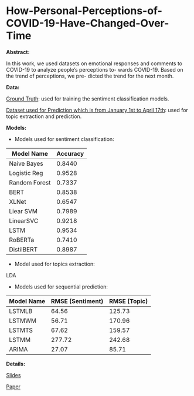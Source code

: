 # How-Personal-Perceptions-of-COVID-19-Have-Changed-Over-Time
 **Abstract:**

In this work, we used datasets on emotional responses and comments to COVID-19 to analyze people’s perceptions to- wards COVID-19. Based on the trend of perceptions, we pre- dicted the trend for the next month.

**Data:**

[Ground Truth](https://arxiv.org/abs/2004.04225): used for training the sentiment classification models.

[Dataset used for Prediction which is from January 1st to April 17th](https://www.kaggle.com/tianysun/covidtext): used for topic extraction and prediction.

**Models:**
* Models used for sentiment classification:

Model Name | Accuracy |
------------ | -------------
Naive Bayes  | 0.8440
Logistic Reg | 0.9528
Random Forest | 0.7337
BERT | 0.8538
XLNet | 0.6547
Liear SVM | 0.7989
LinearSVC | 0.9218
LSTM | 0.9534
RoBERTa | 0.7410
DistilBERT | 0.8987

* Model used for topics extraction:  

LDA 

* Models used for sequential prediction: 

Model Name | RMSE (Sentiment) | RMSE (Topic)
------------ | ------------- | -------------
LSTMLB | 64.56 | 125.73
LSTMWM | 56.71 | 170.96
LSTMTS | 67.62 | 159.57
LSTMM | 277.72 | 242.68
ARIMA | 27.07 | 85.71


**Details:**

[Slides](https://github.com/TianyiSun00234/How-Personal-Perceptions-of-COVID-19-Have-Changed-Over-Time/blob/main/Slides.pdf)

[Paper](https://github.com/TianyiSun00234/How-Personal-Perceptions-of-COVID-19-Have-Changed-Over-Time/blob/main/How%20Personal%20Perceptions%20of%20COVID-19%20Have%20Changed%20Over%20Time.pdf)

